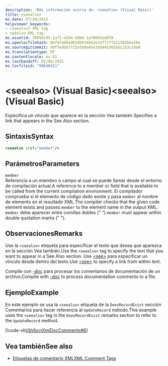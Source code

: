 ```yaml
---
description: 'Más información acerca de: <seealso> (Visual Basic)'
title: <seealso>
ms.date: 07/20/2015
helpviewer_keywords:
- <seealso> XML tag
- seealso XML tag
ms.assetid: 36050c95-1af2-4284-b9b6-1a70691ed978
ms.openlocfilehash: 0bf6fa69ad63db016b42e31f717f521f82bbe20e
ms.sourcegitcommit: ddf7edb67715a5b9a45e3dd44536dabc153c1de0
ms.translationtype: MT
ms.contentlocale: es-ES
ms.lasthandoff: 02/06/2021
ms.locfileid: "99640321"
---
```

# <a name="seealso-visual-basic"></a><span data-ttu-id="fd3f1-103">\<seealso> (Visual Basic)</span><span class="sxs-lookup"><span data-stu-id="fd3f1-103">\<seealso> (Visual Basic)</span></span>

<span data-ttu-id="fd3f1-104">Especifica un vínculo que aparece en la sección Vea también.</span><span class="sxs-lookup"><span data-stu-id="fd3f1-104">Specifies a link that appears in the See Also section.</span></span>  
  
## <a name="syntax"></a><span data-ttu-id="fd3f1-105">Sintaxis</span><span class="sxs-lookup"><span data-stu-id="fd3f1-105">Syntax</span></span>  
  
```xml  
<seealso cref="member"/>  
```  
  
## <a name="parameters"></a><span data-ttu-id="fd3f1-106">Parámetros</span><span class="sxs-lookup"><span data-stu-id="fd3f1-106">Parameters</span></span>  

 `member`  
 <span data-ttu-id="fd3f1-107">Referencia a un miembro o campo al cual se puede llamar desde el entorno de compilación actual.</span><span class="sxs-lookup"><span data-stu-id="fd3f1-107">A reference to a member or field that is available to be called from the current compilation environment.</span></span> <span data-ttu-id="fd3f1-108">El compilador comprueba si el elemento de código dado existe y pasa `member` al nombre de elemento en el resultado XML.</span><span class="sxs-lookup"><span data-stu-id="fd3f1-108">The compiler checks that the given code element exists and passes `member` to the element name in the output XML.</span></span> <span data-ttu-id="fd3f1-109">`member` debe aparecer entre comillas dobles (" ").</span><span class="sxs-lookup"><span data-stu-id="fd3f1-109">`member` must appear within double quotation marks (" ").</span></span>  
  
## <a name="remarks"></a><span data-ttu-id="fd3f1-110">Observaciones</span><span class="sxs-lookup"><span data-stu-id="fd3f1-110">Remarks</span></span>  

 <span data-ttu-id="fd3f1-111">Use la `<seealso>` etiqueta para especificar el texto que desea que aparezca en la sección Vea también.</span><span class="sxs-lookup"><span data-stu-id="fd3f1-111">Use the `<seealso>` tag to specify the text that you want to appear in a See Also section.</span></span> <span data-ttu-id="fd3f1-112">Use [\<see>](see.md) para especificar un vínculo desde dentro del texto.</span><span class="sxs-lookup"><span data-stu-id="fd3f1-112">Use [\<see>](see.md) to specify a link from within text.</span></span>  
  
 <span data-ttu-id="fd3f1-113">Compile con [-doc](../../reference/command-line-compiler/doc.md) para procesar los comentarios de documentación de un archivo.</span><span class="sxs-lookup"><span data-stu-id="fd3f1-113">Compile with [-doc](../../reference/command-line-compiler/doc.md) to process documentation comments to a file.</span></span>  
  
## <a name="example"></a><span data-ttu-id="fd3f1-114">Ejemplo</span><span class="sxs-lookup"><span data-stu-id="fd3f1-114">Example</span></span>  

 <span data-ttu-id="fd3f1-115">En este ejemplo se usa la `<seealso>` etiqueta de la `DoesRecordExist` sección Comentarios para hacer referencia al `UpdateRecord` método.</span><span class="sxs-lookup"><span data-stu-id="fd3f1-115">This example uses the `<seealso>` tag in the `DoesRecordExist` remarks section to refer to the `UpdateRecord` method.</span></span>  
  
 [!code-vb[VbVbcnXmlDocComments#6](~/samples/snippets/visualbasic/VS_Snippets_VBCSharp/VbVbcnXmlDocComments/VB/Class1.vb#6)]  
  
## <a name="see-also"></a><span data-ttu-id="fd3f1-116">Vea también</span><span class="sxs-lookup"><span data-stu-id="fd3f1-116">See also</span></span>

- [<span data-ttu-id="fd3f1-117">Etiquetas de comentario XML</span><span class="sxs-lookup"><span data-stu-id="fd3f1-117">XML Comment Tags</span></span>](index.md)

